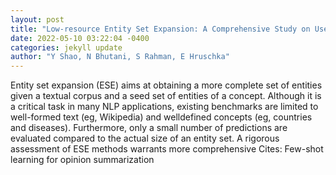 ```yaml
--- 
layout: post 
title: "Low-resource Entity Set Expansion: A Comprehensive Study on User-generated Text" 
date: 2022-05-10 03:22:04 -0400 
categories: jekyll update 
author: "Y Shao, N Bhutani, S Rahman, E Hruschka" 
--- 
```

Entity set expansion (ESE) aims at obtaining a more complete set of entities given a textual corpus and a seed set of entities of a concept. Although it is a critical task in many NLP applications, existing benchmarks are limited to well-formed text (eg, Wikipedia) and welldefined concepts (eg, countries and diseases). Furthermore, only a small number of predictions are evaluated compared to the actual size of an entity set. A rigorous assessment of ESE methods warrants more comprehensive Cites: Few-shot learning for opinion summarization